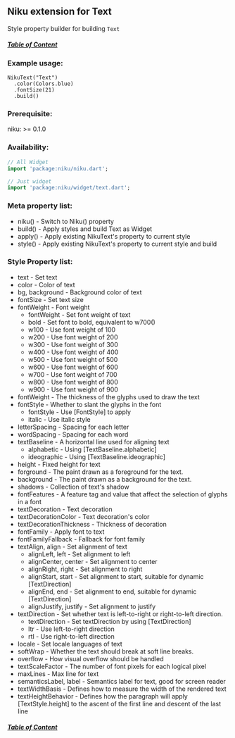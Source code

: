 ## Niku extension for Text

Style property builder for building `Text`

##### [Table of Content](https://github.com/SaltyAom/niku/blob/main/README.md)

### Example usage:
```
NikuText("Text")
  .color(Colors.blue)
  .fontSize(21)
  .build()
```

### Prerequisite:
niku: >= 0.1.0

### Availability: 
```dart
// All Widget
import 'package:niku/niku.dart';

// Just widget
import 'package:niku/widget/text.dart';
```

### Meta property list:
- niku() - Switch to Niku() property
- build() - Apply styles and build Text as Widget
- apply() - Apply existing NikuText's property to current style
- style() - Apply existing NikuText's property to current style and build

### Style Property list:
- text - Set text
- color - Color of text
- bg, background - Background color of text
- fontSize - Set text size
- fontWeight - Font weight
  - fontWeight - Set font weight of text
  - bold - Set font to bold, equivalent to w700()
  - w100 - Use font weight of 100
  - w200 - Use font weight of 200
  - w300 - Use font weight of 300
  - w400 - Use font weight of 400
  - w500 - Use font weight of 500
  - w600 - Use font weight of 600
  - w700 - Use font weight of 700
  - w800 - Use font weight of 800
  - w900 - Use font weight of 900
- fontWeight - The thickness of the glyphs used to draw the text
- fontStyle - Whether to slant the glyphs in the font
  - fontStyle - Use [FontStyle] to apply
  - italic - Use italic style
- letterSpacing - Spacing for each letter
- wordSpacing - Spacing for each word
- textBaseline - A horizontal line used for aligning text
  - alphabetic - Using [TextBaseline.alphabetic]
  - ideographic - Using [TextBaseline.ideographic]
- height - Fixed height for text
- forground - The paint drawn as a foreground for the text.
- background - The paint drawn as a background for the text.
- shadows - Collection of text's shadow
- fontFeatures - A feature tag and value that affect the selection of glyphs in a font
- textDecoration - Text decoration
- textDecorationColor - Text decoration's color
- textDecorationThickness - Thickness of decoration
- fontFamily - Apply font to text
- fontFamilyFallback - Fallback for font family
- textAlign, align - Set alignment of text
  - alignLeft, left - Set alignment to left
  - alignCenter, center - Set alignment to center
  - alignRight, right - Set alignment to right
  - alignStart, start - Set alignment to start, suitable for dynamic [TextDirection]
  - alignEnd, end - Set alignment to end, suitable for dynamic [TextDirection]
  - alignJustify, justify - Set alignment to justify
- textDirection - Set whether text is left-to-right or right-to-left direction.
  - textDirection - Set textDirection by using [TextDirection]
  - ltr - Use left-to-right direction
  - rtl - Use right-to-left direction
- locale - Set locale languages of text
- softWrap - Whether the text should break at soft line breaks.
- overflow - How visual overflow should be handled
- textScaleFactor - The number of font pixels for each logical pixel
- maxLines - Max line for text
- semanticsLabel, label - Semantics label for text, good for screen reader
- textWidthBasis - Defines how to measure the width of the rendered text
- textHeightBehavior - Defines how the paragraph will apply [TextStyle.height] to the ascent of the first line and descent of the last line

##### [Table of Content](https://github.com/SaltyAom/niku/blob/main/README.md)
